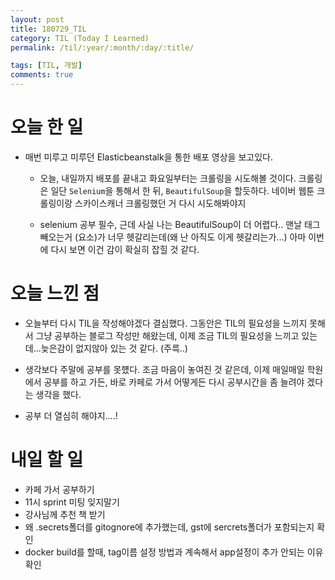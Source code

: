 ```yaml
---
layout: post
title: 180729_TIL
category: TIL (Today I Learned)
permalink: /til/:year/:month/:day/:title/

tags: [TIL, 개발]
comments: true
---
```

# 오늘 한 일

- 매번 미루고 미루던 Elasticbeanstalk을 통한 배포 영상을 보고있다.

  - 오늘, 내일까지 배포를 끝내고 화요일부터는 크롤링을 시도해볼 것이다. 크롤링은 일단 `Selenium`을 통해서 한 뒤, `BeautifulSoup`을 할듯하다. 네이버 웹툰 크롤링이랑 스카이스캐너 크롤링했던 거 다시 시도해봐야지

  - selenium 공부 필수, 근데 사실 나는 BeautifulSoup이 더 어렵다.. 맨날 태그 빼오는거 (요소)가 너무 헷갈리는데(왜 난 아직도 이게 헷갈리는가...) 아마 이번에 다시 보면 이건 감이 확실히 잡힐 것 같다.

# 오늘 느낀 점

- 오늘부터 다시 TIL을 작성해야겠다 결심했다. 그동안은 TIL의 필요성을 느끼지 못해서 그냥 공부하는 블로그 작성만 해왔는데, 이제 조금 TIL의 필요성을 느끼고 있는데...늦은감이 없지않아 있는 것 같다. (주륵..)

- 생각보다 주말에 공부를 못헀다. 조금 마음이 놓여진 것 같은데, 이제 매일매일 학원에서 공부를 하고 가든, 바로 카페로 가서 어떻게든 다시 공부시간을 좀 늘려야 겠다는 생각을 했다.

- 공부 더 열심히 해야지....!


# 내일 할 일
- 카페 가서 공부하기
- 11시 sprint 미팅 잊지말기
- 강사님께 추천 책 받기
- 왜 .secrets폴더를 gitognore에 추가했는데, gst에 sercrets폴더가 포함되는지 확인
- docker build를 할때, tag이름 설정 방법과 계속해서 app설정이 추가 안되는 이유 확인
